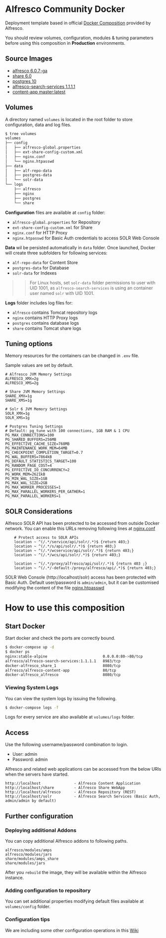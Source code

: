 # Alfresco Community Docker

Deployment template based in official [Docker Composition](https://github.com/Alfresco/acs-community-deployment/tree/master/docker-compose) provided by Alfresco.

You should review volumes, configuration, modules & tuning parameters before using this composition in **Production** environments.

## Source Images

* [alfresco 6.0.7-ga](https://github.com/Alfresco/acs-community-packaging/blob/master/docker-alfresco/Dockerfile)
* [share 6.0](https://github.com/Alfresco/share/blob/6.0/packaging/docker/Dockerfile)
* [postgres 10](https://github.com/docker-library/postgres/blob/master/10/Dockerfile)
* [alfresco-search-services 1.1.1.1](https://github.com/Alfresco/SearchServices/blob/master/packaging/src/docker/Dockerfile)
* [content-app master:latest](https://hub.docker.com/r/alfresco/alfresco-content-app/)

## Volumes

A directory named `volumes` is located in the root folder to store configuration, data and log files.

```bash
$ tree volumes
volumes
├── config
│   ├── alfresco-global.properties
│   ├── ext-share-config-custom.xml
│   ├── nginx.conf
│   └── nginx.htpasswd
├── data
│   ├── alf-repo-data
│   ├── postgres-data
│   └── solr-data
└── logs
    ├── alfresco
    ├── nginx
    ├── postgres
    └── share
```

**Configuration** files are available at `config` folder:

* `alfresco-global.properties` for Repository
* `ext-share-config-custom.xml` for Share
* `nginx.conf` for HTTP Proxy
* `nginx.htpasswd` for Basic Auth credentials to access SOLR Web Console

**Data** wil be persisted automatically in `data` folder. Once launched, Docker will create three subfolders for following services:

* `alf-repo-data` for Content Store
* `postgres-data` for Database
* `solr-data` for Indexes

>> For Linux hosts, set `solr-data` folder permissions to user with UID 1001, as `alfresco-search-services` is using an container user named `solr` with UID 1001.

**Logs** folder includes log files for:

* `alfresco` contains Tomcat repository logs
* `nginx` contains HTTP Proxy logs
* `postgres` contains database logs
* `share` contains Tomcat share logs

## Tuning options

Memory resources for the containers can be changed in `.env` file.

Sample values are set by default.

```
# Alfresco JVM Memory Settings
ALFRESCO_XMX=2g
ALFRESCO_XMS=2g

# Share JVM Memory Settings
SHARE_XMX=1g
SHARE_XMS=1g

# Solr 6 JVM Memory Settings
SOLR_XMX=1g
SOLR_XMS=1g

# Postgres Tuning Settings
# Default: pg_tune with 100 connections, 1GB RAM & 1 CPU
PG_MAX_CONNECTIONS=100
PG_SHARED_BUFFERS=256MB
PG_EFFECTIVE_CACHE_SIZE=768MB
PG_MAINTENANCE_WORK_MEM=64MB
PG_CHECKPOINT_COMPLETION_TARGET=0.7
PG_WAL_BUFFERS=7864kB
PG_DEFAULT_STATISTICS_TARGET=100
PG_RANDOM_PAGE_COST=4
PG_EFFECTIVE_IO_CONCURRENCY=2
PG_WORK_MEM=2621kB
PG_MIN_WAL_SIZE=1GB
PG_MAX_WAL_SIZE=2GB
PG_MAX_WORKER_PROCESSES=1
PG_MAX_PARALLEL_WORKERS_PER_GATHER=1
PG_MAX_PARALLEL_WORKERS=1
```

## SOLR Considerations

Alfresco SOLR API has been protected to be accessed from outside Docker network. You can enable this URLs removing following lines at [nginx.conf](https://github.com/keensoft/docker-alfresco/blob/master/volumes/config/nginx.conf)

```
    # Protect access to SOLR APIs
    location ~ ^(/.*/service/api/solr/.*)$ {return 403;}
    location ~ ^(/.*/s/api/solr/.*)$ {return 403;}
    location ~ ^(/.*/wcservice/api/solr/.*)$ {return 403;}
    location ~ ^(/.*/wcs/api/solr/.*)$ {return 403;}
    
    location ~ ^(/.*/proxy/alfresco/api/solr/.*)$ {return 403 ;}
    location ~ ^(/.*/-default-/proxy/alfresco/api/.*)$ {return 403;}  
```

SOLR Web Console (http://localhost/solr) access has been protected with Basic Auth. Default user/password is `admin/admin`, but it can be customised modifying the content of the file [nginx.htpasswd](https://github.com/keensoft/docker-alfresco/blob/master/volumes/config/nginx.htpasswd)

# How to use this composition

## Start Docker

Start docker and check the ports are correctly bound.

```bash
$ docker-compose up -d
$ docker ps
nginx:stable-alpine                         0.0.0.0:80->80/tcp
alfresco/alfresco-search-services:1.1.1.1   8983/tcp
docker-alfresco_share_1                     8080/tcp
alfresco/alfresco-content-app               80/tcp
docker-alfresco_alfresco                    8080/tcp
```

### Viewing System Logs

You can view the system logs by issuing the following.

```bash
$ docker-compose logs -f
```

Logs for every service are also available at `volumes/logs` folder.

## Access

Use the following username/password combination to login.

 - User: admin
 - Password: admin

Alfresco and related web applications can be accessed from the below URIs when the servers have started.

```
http://localhost               - Alfresco Content Application
http://localhost/share         - Alfresco Share WebApp
http://localhost/alfresco      - Alfresco Repository (REST)
http://localhost/solr          - Alfresco Search Services (Basic Auth, admin/admin by default)
```

## Further configuration

### Deploying additional Addons

You can copy additional Alfresco addons to following paths.

```
alfresco/modules/amps
alfresco/modules/jars
share/modules/amps_share
share/modules/jars
```

After you `rebuild` the image, they will be available within the Alfresco instance.

### Adding configuration to repository

You can set additional properties modifying default files available at `volumes/config` folder.

### Configuration tips

We are including some other configuration operations in this [Wiki](https://github.com/keensoft/docker-alfresco/wiki)
